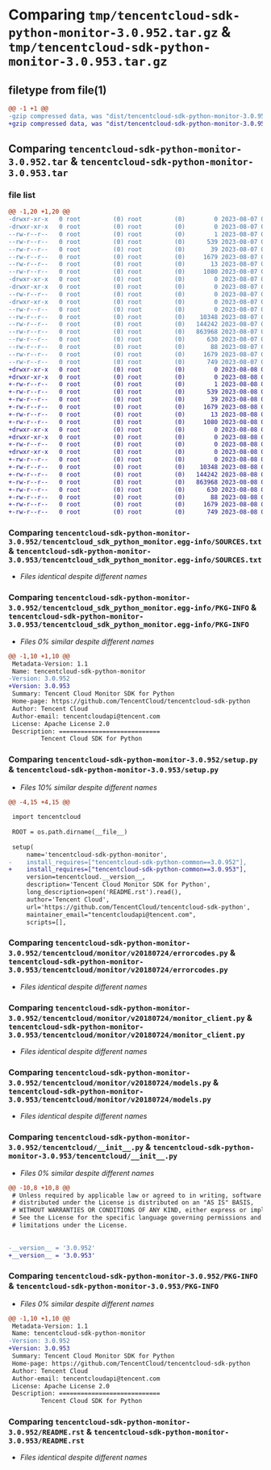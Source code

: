 # Comparing `tmp/tencentcloud-sdk-python-monitor-3.0.952.tar.gz` & `tmp/tencentcloud-sdk-python-monitor-3.0.953.tar.gz`

## filetype from file(1)

```diff
@@ -1 +1 @@
-gzip compressed data, was "dist/tencentcloud-sdk-python-monitor-3.0.952.tar", last modified: Mon Aug  7 08:58:10 2023, max compression
+gzip compressed data, was "dist/tencentcloud-sdk-python-monitor-3.0.953.tar", last modified: Tue Aug  8 00:28:57 2023, max compression
```

## Comparing `tencentcloud-sdk-python-monitor-3.0.952.tar` & `tencentcloud-sdk-python-monitor-3.0.953.tar`

### file list

```diff
@@ -1,20 +1,20 @@
-drwxr-xr-x   0 root         (0) root         (0)        0 2023-08-07 08:58:10.000000 tencentcloud-sdk-python-monitor-3.0.952/
-drwxr-xr-x   0 root         (0) root         (0)        0 2023-08-07 08:58:10.000000 tencentcloud-sdk-python-monitor-3.0.952/tencentcloud_sdk_python_monitor.egg-info/
--rw-r--r--   0 root         (0) root         (0)        1 2023-08-07 08:58:10.000000 tencentcloud-sdk-python-monitor-3.0.952/tencentcloud_sdk_python_monitor.egg-info/dependency_links.txt
--rw-r--r--   0 root         (0) root         (0)      539 2023-08-07 08:58:10.000000 tencentcloud-sdk-python-monitor-3.0.952/tencentcloud_sdk_python_monitor.egg-info/SOURCES.txt
--rw-r--r--   0 root         (0) root         (0)       39 2023-08-07 08:58:10.000000 tencentcloud-sdk-python-monitor-3.0.952/tencentcloud_sdk_python_monitor.egg-info/requires.txt
--rw-r--r--   0 root         (0) root         (0)     1679 2023-08-07 08:58:10.000000 tencentcloud-sdk-python-monitor-3.0.952/tencentcloud_sdk_python_monitor.egg-info/PKG-INFO
--rw-r--r--   0 root         (0) root         (0)       13 2023-08-07 08:58:10.000000 tencentcloud-sdk-python-monitor-3.0.952/tencentcloud_sdk_python_monitor.egg-info/top_level.txt
--rw-r--r--   0 root         (0) root         (0)     1080 2023-08-07 08:58:10.000000 tencentcloud-sdk-python-monitor-3.0.952/setup.py
-drwxr-xr-x   0 root         (0) root         (0)        0 2023-08-07 08:58:10.000000 tencentcloud-sdk-python-monitor-3.0.952/tencentcloud/
-drwxr-xr-x   0 root         (0) root         (0)        0 2023-08-07 08:58:10.000000 tencentcloud-sdk-python-monitor-3.0.952/tencentcloud/monitor/
--rw-r--r--   0 root         (0) root         (0)        0 2023-08-07 08:58:10.000000 tencentcloud-sdk-python-monitor-3.0.952/tencentcloud/monitor/__init__.py
-drwxr-xr-x   0 root         (0) root         (0)        0 2023-08-07 08:58:10.000000 tencentcloud-sdk-python-monitor-3.0.952/tencentcloud/monitor/v20180724/
--rw-r--r--   0 root         (0) root         (0)        0 2023-08-07 08:58:10.000000 tencentcloud-sdk-python-monitor-3.0.952/tencentcloud/monitor/v20180724/__init__.py
--rw-r--r--   0 root         (0) root         (0)    10348 2023-08-07 08:58:10.000000 tencentcloud-sdk-python-monitor-3.0.952/tencentcloud/monitor/v20180724/errorcodes.py
--rw-r--r--   0 root         (0) root         (0)   144242 2023-08-07 08:58:10.000000 tencentcloud-sdk-python-monitor-3.0.952/tencentcloud/monitor/v20180724/monitor_client.py
--rw-r--r--   0 root         (0) root         (0)   863968 2023-08-07 08:58:10.000000 tencentcloud-sdk-python-monitor-3.0.952/tencentcloud/monitor/v20180724/models.py
--rw-r--r--   0 root         (0) root         (0)      630 2023-08-07 08:58:10.000000 tencentcloud-sdk-python-monitor-3.0.952/tencentcloud/__init__.py
--rw-r--r--   0 root         (0) root         (0)       88 2023-08-07 08:58:10.000000 tencentcloud-sdk-python-monitor-3.0.952/setup.cfg
--rw-r--r--   0 root         (0) root         (0)     1679 2023-08-07 08:58:10.000000 tencentcloud-sdk-python-monitor-3.0.952/PKG-INFO
--rw-r--r--   0 root         (0) root         (0)      749 2023-08-07 08:58:10.000000 tencentcloud-sdk-python-monitor-3.0.952/README.rst
+drwxr-xr-x   0 root         (0) root         (0)        0 2023-08-08 00:28:57.000000 tencentcloud-sdk-python-monitor-3.0.953/
+drwxr-xr-x   0 root         (0) root         (0)        0 2023-08-08 00:28:57.000000 tencentcloud-sdk-python-monitor-3.0.953/tencentcloud_sdk_python_monitor.egg-info/
+-rw-r--r--   0 root         (0) root         (0)        1 2023-08-08 00:28:57.000000 tencentcloud-sdk-python-monitor-3.0.953/tencentcloud_sdk_python_monitor.egg-info/dependency_links.txt
+-rw-r--r--   0 root         (0) root         (0)      539 2023-08-08 00:28:57.000000 tencentcloud-sdk-python-monitor-3.0.953/tencentcloud_sdk_python_monitor.egg-info/SOURCES.txt
+-rw-r--r--   0 root         (0) root         (0)       39 2023-08-08 00:28:57.000000 tencentcloud-sdk-python-monitor-3.0.953/tencentcloud_sdk_python_monitor.egg-info/requires.txt
+-rw-r--r--   0 root         (0) root         (0)     1679 2023-08-08 00:28:57.000000 tencentcloud-sdk-python-monitor-3.0.953/tencentcloud_sdk_python_monitor.egg-info/PKG-INFO
+-rw-r--r--   0 root         (0) root         (0)       13 2023-08-08 00:28:57.000000 tencentcloud-sdk-python-monitor-3.0.953/tencentcloud_sdk_python_monitor.egg-info/top_level.txt
+-rw-r--r--   0 root         (0) root         (0)     1080 2023-08-08 00:28:57.000000 tencentcloud-sdk-python-monitor-3.0.953/setup.py
+drwxr-xr-x   0 root         (0) root         (0)        0 2023-08-08 00:28:57.000000 tencentcloud-sdk-python-monitor-3.0.953/tencentcloud/
+drwxr-xr-x   0 root         (0) root         (0)        0 2023-08-08 00:28:57.000000 tencentcloud-sdk-python-monitor-3.0.953/tencentcloud/monitor/
+-rw-r--r--   0 root         (0) root         (0)        0 2023-08-08 00:28:57.000000 tencentcloud-sdk-python-monitor-3.0.953/tencentcloud/monitor/__init__.py
+drwxr-xr-x   0 root         (0) root         (0)        0 2023-08-08 00:28:57.000000 tencentcloud-sdk-python-monitor-3.0.953/tencentcloud/monitor/v20180724/
+-rw-r--r--   0 root         (0) root         (0)        0 2023-08-08 00:28:57.000000 tencentcloud-sdk-python-monitor-3.0.953/tencentcloud/monitor/v20180724/__init__.py
+-rw-r--r--   0 root         (0) root         (0)    10348 2023-08-08 00:28:57.000000 tencentcloud-sdk-python-monitor-3.0.953/tencentcloud/monitor/v20180724/errorcodes.py
+-rw-r--r--   0 root         (0) root         (0)   144242 2023-08-08 00:28:57.000000 tencentcloud-sdk-python-monitor-3.0.953/tencentcloud/monitor/v20180724/monitor_client.py
+-rw-r--r--   0 root         (0) root         (0)   863968 2023-08-08 00:28:57.000000 tencentcloud-sdk-python-monitor-3.0.953/tencentcloud/monitor/v20180724/models.py
+-rw-r--r--   0 root         (0) root         (0)      630 2023-08-08 00:28:57.000000 tencentcloud-sdk-python-monitor-3.0.953/tencentcloud/__init__.py
+-rw-r--r--   0 root         (0) root         (0)       88 2023-08-08 00:28:57.000000 tencentcloud-sdk-python-monitor-3.0.953/setup.cfg
+-rw-r--r--   0 root         (0) root         (0)     1679 2023-08-08 00:28:57.000000 tencentcloud-sdk-python-monitor-3.0.953/PKG-INFO
+-rw-r--r--   0 root         (0) root         (0)      749 2023-08-08 00:28:57.000000 tencentcloud-sdk-python-monitor-3.0.953/README.rst
```

### Comparing `tencentcloud-sdk-python-monitor-3.0.952/tencentcloud_sdk_python_monitor.egg-info/SOURCES.txt` & `tencentcloud-sdk-python-monitor-3.0.953/tencentcloud_sdk_python_monitor.egg-info/SOURCES.txt`

 * *Files identical despite different names*

### Comparing `tencentcloud-sdk-python-monitor-3.0.952/tencentcloud_sdk_python_monitor.egg-info/PKG-INFO` & `tencentcloud-sdk-python-monitor-3.0.953/tencentcloud_sdk_python_monitor.egg-info/PKG-INFO`

 * *Files 0% similar despite different names*

```diff
@@ -1,10 +1,10 @@
 Metadata-Version: 1.1
 Name: tencentcloud-sdk-python-monitor
-Version: 3.0.952
+Version: 3.0.953
 Summary: Tencent Cloud Monitor SDK for Python
 Home-page: https://github.com/TencentCloud/tencentcloud-sdk-python
 Author: Tencent Cloud
 Author-email: tencentcloudapi@tencent.com
 License: Apache License 2.0
 Description: ============================
         Tencent Cloud SDK for Python
```

### Comparing `tencentcloud-sdk-python-monitor-3.0.952/setup.py` & `tencentcloud-sdk-python-monitor-3.0.953/setup.py`

 * *Files 10% similar despite different names*

```diff
@@ -4,15 +4,15 @@
 
 import tencentcloud
 
 ROOT = os.path.dirname(__file__)
 
 setup(
     name='tencentcloud-sdk-python-monitor',
-    install_requires=["tencentcloud-sdk-python-common==3.0.952"],
+    install_requires=["tencentcloud-sdk-python-common==3.0.953"],
     version=tencentcloud.__version__,
     description='Tencent Cloud Monitor SDK for Python',
     long_description=open('README.rst').read(),
     author='Tencent Cloud',
     url='https://github.com/TencentCloud/tencentcloud-sdk-python',
     maintainer_email="tencentcloudapi@tencent.com",
     scripts=[],
```

### Comparing `tencentcloud-sdk-python-monitor-3.0.952/tencentcloud/monitor/v20180724/errorcodes.py` & `tencentcloud-sdk-python-monitor-3.0.953/tencentcloud/monitor/v20180724/errorcodes.py`

 * *Files identical despite different names*

### Comparing `tencentcloud-sdk-python-monitor-3.0.952/tencentcloud/monitor/v20180724/monitor_client.py` & `tencentcloud-sdk-python-monitor-3.0.953/tencentcloud/monitor/v20180724/monitor_client.py`

 * *Files identical despite different names*

### Comparing `tencentcloud-sdk-python-monitor-3.0.952/tencentcloud/monitor/v20180724/models.py` & `tencentcloud-sdk-python-monitor-3.0.953/tencentcloud/monitor/v20180724/models.py`

 * *Files identical despite different names*

### Comparing `tencentcloud-sdk-python-monitor-3.0.952/tencentcloud/__init__.py` & `tencentcloud-sdk-python-monitor-3.0.953/tencentcloud/__init__.py`

 * *Files 0% similar despite different names*

```diff
@@ -10,8 +10,8 @@
 # Unless required by applicable law or agreed to in writing, software
 # distributed under the License is distributed on an "AS IS" BASIS,
 # WITHOUT WARRANTIES OR CONDITIONS OF ANY KIND, either express or implied.
 # See the License for the specific language governing permissions and
 # limitations under the License.
 
 
-__version__ = '3.0.952'
+__version__ = '3.0.953'
```

### Comparing `tencentcloud-sdk-python-monitor-3.0.952/PKG-INFO` & `tencentcloud-sdk-python-monitor-3.0.953/PKG-INFO`

 * *Files 0% similar despite different names*

```diff
@@ -1,10 +1,10 @@
 Metadata-Version: 1.1
 Name: tencentcloud-sdk-python-monitor
-Version: 3.0.952
+Version: 3.0.953
 Summary: Tencent Cloud Monitor SDK for Python
 Home-page: https://github.com/TencentCloud/tencentcloud-sdk-python
 Author: Tencent Cloud
 Author-email: tencentcloudapi@tencent.com
 License: Apache License 2.0
 Description: ============================
         Tencent Cloud SDK for Python
```

### Comparing `tencentcloud-sdk-python-monitor-3.0.952/README.rst` & `tencentcloud-sdk-python-monitor-3.0.953/README.rst`

 * *Files identical despite different names*

